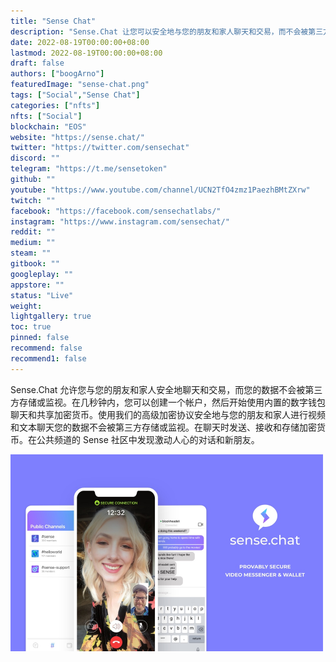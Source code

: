 ```yaml
---
title: "Sense Chat"
description: "Sense.Chat 让您可以安全地与您的朋友和家人聊天和交易，而不会被第三方存储或监视您的数据"
date: 2022-08-19T00:00:00+08:00
lastmod: 2022-08-19T00:00:00+08:00
draft: false
authors: ["boogArno"]
featuredImage: "sense-chat.png"
tags: ["Social","Sense Chat"]
categories: ["nfts"]
nfts: ["Social"]
blockchain: "EOS"
website: "https://sense.chat/"
twitter: "https://twitter.com/sensechat"
discord: ""
telegram: "https://t.me/sensetoken"
github: ""
youtube: "https://www.youtube.com/channel/UCN2TfO4zmz1PaezhBMtZXrw"
twitch: ""
facebook: "https://facebook.com/sensechatlabs/"
instagram: "https://www.instagram.com/sensechat/"
reddit: ""
medium: ""
steam: ""
gitbook: ""
googleplay: ""
appstore: ""
status: "Live"
weight: 
lightgallery: true
toc: true
pinned: false
recommend: false
recommend1: false
---
```

Sense.Chat 允许您与您的朋友和家人安全地聊天和交易，而您的数据不会被第三方存储或监视。在几秒钟内，您可以创建一个帐户，然后开始使用内置的数字钱包聊天和共享加密货币。使用我们的高级加密协议安全地与您的朋友和家人进行视频和文本聊天您的数据不会被第三方存储或监视。在聊天时发送、接收和存储加密货币。在公共频道的 Sense 社区中发现激动人心的对话和新朋友。

![sensechat-dapp-social-eos-image1-500x315_acb119ee72411e395c4a7ec0c63f9c17](sensechat-dapp-social-eos-image1-500x315_acb119ee72411e395c4a7ec0c63f9c17.png)

